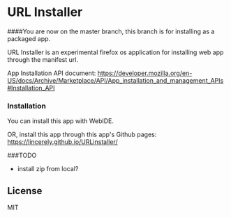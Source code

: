 # URL Installer

####You are now on the master branch, this branch is for installing as a packaged app.

URL Installer is an experimental firefox os application for installing web app through the manifest url.

App Installation API document:
https://developer.mozilla.org/en-US/docs/Archive/Marketplace/API/App_installation_and_management_APIs#Installation_API

### Installation
You can install this app with WebIDE.

OR, install this app through this app's Github pages:
https://lincerely.github.io/URLinstaller/

###TODO
 - install zip from local?


License
----

MIT
